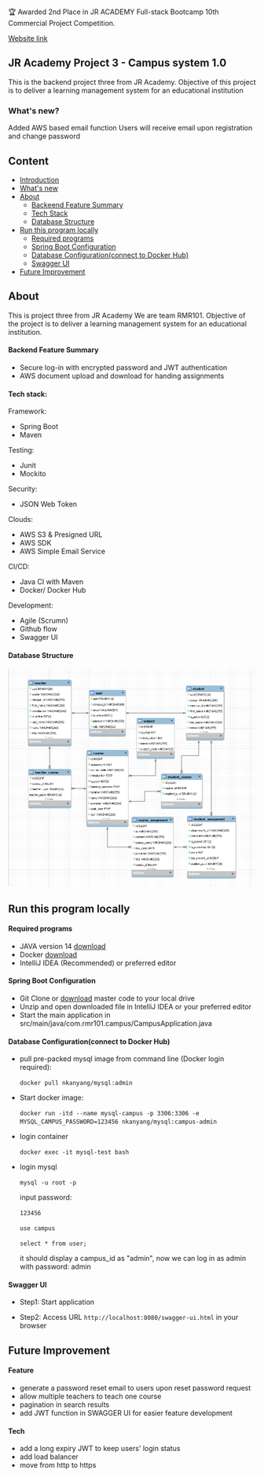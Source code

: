 🏆 Awarded 2nd Place in JR ACADEMY Full-stack Bootcamp 10th Commercial Project Competition.

[Website link](https://rmr101.github.io/campus-frontend/)


## JR Academy Project 3 - Campus system 1.0
This is the backend project three from JR Academy. 
Objective of this project is to deliver a learning management system for an educational institution

### What's new?

Added AWS based email function
Users will receive email upon registration and change password

## Content
- [Introduction](#jr-academy-projects-3---campus-system-10)
- [What's new](#whats-new)
- [About](#about)
    - [Backeend Feature Summary](#backend-feature-summary)
    - [Tech Stack](#tech-stack-for-backend)
    - [Database Structure](#database-structure)
- [Run this program locally](#run-this-program-locally)
    - [Required programs](#required-programs)
    - [Spring Boot Configuration](#spring-boot-configuration)
    - [Database Configuration(connect to Docker Hub)](#database-configurationconnect-to-docker-hub)
    - [Swagger UI](#swagger-ui)
- [Future Improvement](#future-improvement)

## About
This is project three from JR Academy
We are team RMR101. Objective of the project is to 
deliver a learning management system for an educational institution.

#### Backend Feature Summary
- Secure log-in with encrypted password and JWT authentication
- AWS document upload and download for handing assignments

#### Tech stack:

Framework:
- Spring Boot
- Maven

Testing:
- Junit
- Mockito

Security:
- JSON Web Token

Clouds:
- AWS S3 & Presigned URL
- AWS SDK 
- AWS Simple Email Service

CI/CD:
- Java CI with Maven
- Docker/ Docker Hub

Development:
- Agile (Scrumn)
- Github flow
- Swagger UI

#### Database Structure
![](./demo/images/Campus_Database.jpg)

## Run this program locally
#### Required programs

- JAVA version 14 [download](https://docs.oracle.com/en/java/javase/14/install/installation-jdk-microsoft-windows-platforms.html#GUID-A7E27B90-A28D-4237-9383-A58B416071CA)
- Docker [download](https://www.docker.com/get-started)
- IntelliJ IDEA (Recommended) or preferred editor
    
#### Spring Boot Configuration
- Git Clone or [download](https://github.com/rmr101/campus-backend/archive/master.zip) 
master code to your local drive 
- Unzip and open downloaded file in IntelliJ IDEA or your preferred editor
- Start the main application in<br> 
    src/main/java/com.rmr101.campus/CampusApplication.java


#### Database Configuration(connect to Docker Hub)
- pull pre-packed mysql image from command line (Docker login required):

    `docker pull nkanyang/mysql:admin`
    
- Start docker image:

    `docker run -itd --name mysql-campus -p 3306:3306 -e MYSQL_CAMPUS_PASSWORD=123456 nkanyang/mysql:campus-admin`

- login container

    `docker exec -it mysql-test bash`

- login mysql

    `mysql -u root -p`
    
    input password:
    
    `123456`
    
    `use campus`
    
    `select * from user;`
    
    it should display a campus_id as "admin", now we can log in as admin with password: admin 

#### Swagger UI

- Step1: Start application 

- Step2: Access URL `http://localhost:8080/swagger-ui.html` in your browser


## Future Improvement
#### Feature
- generate a password reset email to users upon reset password request
- allow multiple teachers to teach one course
- pagination in search results
- add JWT function in SWAGGER UI for easier feature development


#### Tech
- add a long expiry JWT to keep users' login status
- add load balancer
- move from http to https
